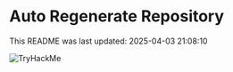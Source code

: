 # Auto Regenerate Repository

This README was last updated: 2025-04-03 21:08:10

 ![TryHackMe](https://tryhackme.com/badge/533634)